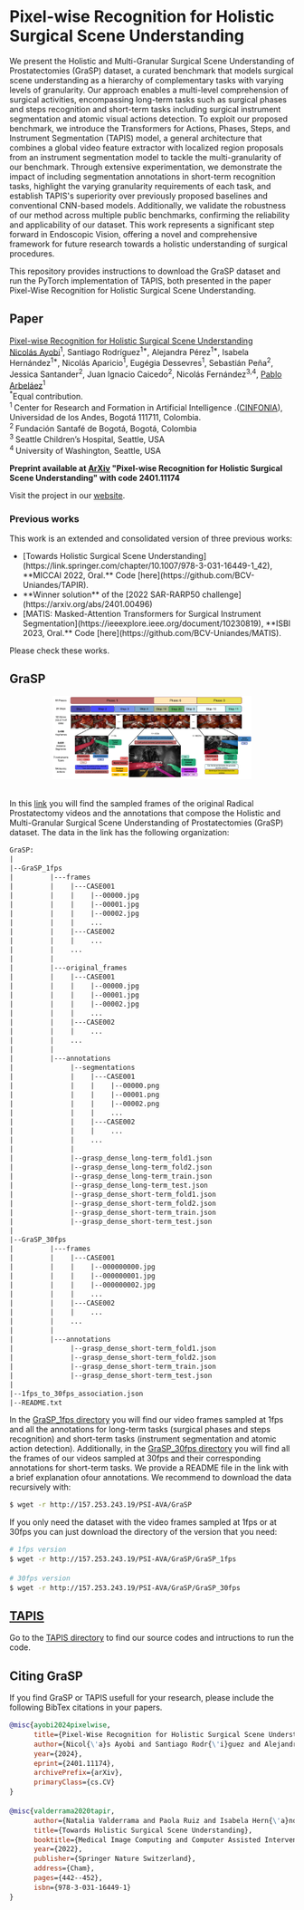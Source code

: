 # Pixel-wise Recognition for Holistic Surgical Scene Understanding

We present the Holistic and Multi-Granular Surgical Scene Understanding of Prostatectomies (GraSP) dataset, a curated benchmark that models surgical scene understanding as a hierarchy of complementary tasks with varying levels of granularity. Our approach enables a multi-level comprehension of surgical activities, encompassing long-term tasks such as surgical phases and steps recognition and short-term tasks including surgical instrument segmentation and atomic visual actions detection. To exploit our proposed benchmark, we introduce the Transformers for Actions, Phases, Steps, and Instrument Segmentation (TAPIS) model, a general architecture that combines a global video feature extractor with localized region proposals from an instrument segmentation model to tackle the multi-granularity of our benchmark. Through extensive experimentation, we demonstrate the impact of including segmentation annotations in short-term recognition tasks, highlight the varying granularity requirements of each task, and establish TAPIS's superiority over previously proposed baselines and conventional CNN-based models. Additionally, we validate the robustness of our method across multiple public benchmarks, confirming the reliability and applicability of our dataset. This work represents a significant step forward in Endoscopic Vision, offering a novel and comprehensive framework for future research towards a holistic understanding of surgical procedures.

This repository provides instructions to download the GraSP dataset and run the PyTorch implementation of TAPIS, both presented in the paper Pixel-Wise Recognition for Holistic Surgical Scene Understanding.

## Paper

[Pixel-wise Recognition for Holistic Surgical Scene Understanding](https://arxiv.org/abs/2401.11174) <br/>
[Nicolás Ayobi](https://nayobi.github.io/)<sup>1</sup>, Santiago Rodríguez<sup>1*</sup>, Alejandra Pérez<sup>1*</sup>, Isabela Hernández<sup>1*</sup>, Nicolás Aparicio<sup>1</sup>, Eugégia Dessevres<sup>1</sup>, Sebastián Peña<sup>2</sup>, Jessica Santander<sup>2</sup>, Juan Ignacio Caicedo<sup>2</sup>, Nicolás Fernández<sup>3,4</sup>, [Pablo Arbeláez](https://scholar.google.com.co/citations?user=k0nZO90AAAAJ&hl=en)<sup>1</sup> <br/>
<sup>*</sup>Equal contribution.<br/>
<sup>1 </sup> Center  for  Research  and  Formation  in  Artificial  Intelligence .([CINFONIA](https://cinfonia.uniandes.edu.co/)),  Universidad  de  los  Andes,  Bogotá 111711, Colombia. <br/>
<sup>2 </sup> Fundación Santafé de Bogotá, Bogotá, Colombia<br/>
<sup>3 </sup> Seattle Children’s Hospital, Seattle, USA <br/>
<sup>4 </sup> University of Washington, Seattle, USA <br/>

**Preprint available at [ArXiv](https://arxiv.org/abs/2401.11174) "Pixel-wise Recognition for Holistic Surgical Scene Understanding" with code 2401.11174**<br/>

Visit the project in our [website](https://cinfonia.uniandes.edu.co/publications/pixel-wise-recognition-for-holistic-surgical-scene-understanding/).

### Previous works

This work is an extended and consolidated version of three previous works:

<ul>
  <li> [Towards Holistic Surgical Scene Understanding](https://link.springer.com/chapter/10.1007/978-3-031-16449-1_42), **MICCAI 2022, Oral.** Code [here](https://github.com/BCV-Uniandes/TAPIR).</li>
  <li> **Winner solution** of the [2022 SAR-RARP50 challenge](https://arxiv.org/abs/2401.00496)</li>
  <li> [MATIS: Masked-Attention Transformers for Surgical Instrument Segmentation](https://ieeexplore.ieee.org/document/10230819), **ISBI 2023, Oral.** Code [here](https://github.com/BCV-Uniandes/MATIS). </li> 
</ul>

Please check these works.

## GraSP

<div align="center">
  <img src="Images/dataset.jpg" width="70%" height="70%"/>
</div><br/>

In this [link](http://157.253.243.19/PSI-AVA/GraSP) you will find the sampled frames of the original Radical Prostatectomy videos and the annotations that compose the Holistic and Multi-Granular Surgical Scene Understanding of Prostatectomies (GraSP) dataset. The data in the link has the following organization:

```tree
GraSP:
|
|--GraSP_1fps
|         |---frames
|         |    |---CASE001
|         |    |    |--00000.jpg
|         |    |    |--00001.jpg
|         |    |    |--00002.jpg
|         |    |    ...
|         |    |---CASE002
|         |    |    ...
|         |    ...
|         |
|         |---original_frames
|         |    |---CASE001
|         |    |    |--00000.jpg
|         |    |    |--00001.jpg
|         |    |    |--00002.jpg
|         |    |    ...
|         |    |---CASE002
|         |    |    ...
|         |    ...
|         |
|         |---annotations
|              |--segmentations
|              |    |---CASE001
|              |    |    |--00000.png
|              |    |    |--00001.png
|              |    |    |--00002.png
|              |    |    ...
|              |    |---CASE002
|              |    |    ...
|              |    ...
|              |    
|              |--grasp_dense_long-term_fold1.json
|              |--grasp_dense_long-term_fold2.json
|              |--grasp_dense_long-term_train.json
|              |--grasp_dense_long-term_test.json
|              |--grasp_dense_short-term_fold1.json
|              |--grasp_dense_short-term_fold2.json
|              |--grasp_dense_short-term_train.json
|              |--grasp_dense_short-term_test.json
|
|--GraSP_30fps
|         |---frames
|         |    |---CASE001
|         |    |    |--000000000.jpg
|         |    |    |--000000001.jpg
|         |    |    |--000000002.jpg
|         |    |    ...
|         |    |---CASE002
|         |    |    ...
|         |    ...
|         |
|         |---annotations
|              |--grasp_dense_short-term_fold1.json
|              |--grasp_dense_short-term_fold2.json
|              |--grasp_dense_short-term_train.json
|              |--grasp_dense_short-term_test.json
|
|--1fps_to_30fps_association.json
|--README.txt
```

In the [GraSP_1fps directory](http://157.253.243.19/PSI-AVA/GraSP/GraSP_1fps) you will find our video frames sampled at 1fps and all the annotations for long-term tasks (surgical phases and steps recognition) and short-term tasks (instrument segmentation and atomic action detection). Additionally, in the [GraSP_30fps directory](http://157.253.243.19/PSI-AVA/GraSP/GraSP_30fps) you will find all the frames of our videos sampled at 30fps and their corresponding annotations for short-term tasks. We provide a README file in the link with a brief explanation ofour annotations. We recommend to download the data recursively with:

```sh
$ wget -r http://157.253.243.19/PSI-AVA/GraSP
```

If you only need the dataset with the video frames sampled at 1fps or at 30fps you can just download the directory of the version that you need:


```sh
# 1fps version
$ wget -r http://157.253.243.19/PSI-AVA/GraSP/GraSP_1fps

# 30fps version
$ wget -r http://157.253.243.19/PSI-AVA/GraSP/GraSP_30fps
```

## [TAPIS](./TAPIS/)

Go to the [TAPIS directory](./TAPIS/) to find our source codes and intructions to run the code.

## Citing GraSP

If you find GraSP or TAPIS usefull for your research, please include the following BibTex citations in your papers.

```BibTeX
@misc{ayobi2024pixelwise,
      title={Pixel-Wise Recognition for Holistic Surgical Scene Understanding}, 
      author={Nicol{\'a}s Ayobi and Santiago Rodr{\'i}guez and Alejandra P{\'e}rez and Isabela Hern{\'a}ndez and Nicol{\'a}s Aparicio and Eug{\'e}nie Dessevres and Sebasti{\'a}n Peña and Jessica Santander and Juan Ignacio Caicedo and Nicol{\'a}s Fern{\'a}ndez and Pablo Arbel{\'a}ez},
      year={2024},
      eprint={2401.11174},
      archivePrefix={arXiv},
      primaryClass={cs.CV}
}

@misc{valderrama2020tapir,
      author={Natalia Valderrama and Paola Ruiz and Isabela Hern{\'a}ndez and Nicol{\'a}s Ayobi and Mathilde Verlyck and Jessica Santander and Juan Caicedo and Nicol{\'a}s Fern{\'a}ndez and Pablo Arbel{\'a}ez},
      title={Towards Holistic Surgical Scene Understanding},
      booktitle={Medical Image Computing and Computer Assisted Intervention -- MICCAI 2022},
      year={2022},
      publisher={Springer Nature Switzerland},
      address={Cham},
      pages={442--452},
      isbn={978-3-031-16449-1}
}
```